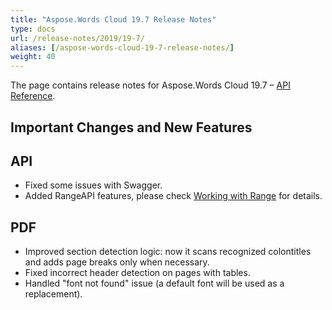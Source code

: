 ```yaml
---
title: "Aspose.Words Cloud 19.7 Release Notes"
type: docs
url: /release-notes/2019/19-7/
aliases: [/aspose-words-cloud-19-7-release-notes/]
weight: 40
---
```


The page contains release notes for Aspose.Words Cloud 19.7 – [API Reference](https://apireference.aspose.cloud/words/).

## Important Changes and New Features

## API

- Fixed some issues with Swagger.
- Added RangeAPI features, please check [Working with Range](/words/range/) for details.

## PDF

- Improved section detection logic: now it scans recognized colontitles and adds page breaks only when necessary.
- Fixed incorrect header detection on pages with tables.
- Handled "font not found" issue (a default font will be used as a replacement).

